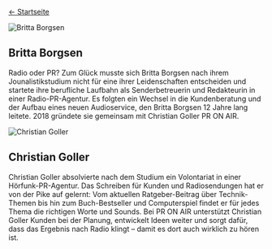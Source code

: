 ---
---

[← Startseite](/)

![Britta Borgsen](/assets/img/britta.png)

## Britta Borgsen

Radio oder PR? Zum Glück musste sich Britta Borgsen nach ihrem Jounalistikstudium nicht für eine ihrer Leidenschaften entscheiden und startete ihre berufliche
Laufbahn als Senderbetreuerin und Redakteurin in einer Radio-PR-Agentur. Es folgten ein Wechsel in die Kundenberatung und der Aufbau eines neuen Audioservice,
den Britta Borgsen 12 Jahre lang leitete. 2018 gründete sie gemeinsam mit Christian Goller PR ON AIR.

![Christian Goller](/assets/img/christian.png)

## Christian Goller

Christian Goller absolvierte nach dem Studium ein Volontariat in einer Hörfunk-PR-Agentur. Das Schreiben für Kunden und Radiosendungen hat er von der Pike auf
gelernt: Vom aktuellen Ratgeber-Beitrag über Technik-Themen bis hin zum Buch-Bestseller und Computerspiel findet er für jedes Thema die richtigen Worte und
Sounds. Bei PR ON AIR unterstützt Christian Goller Kunden bei der Planung, entwickelt Ideen weiter und sorgt dafür, dass das Ergebnis nach Radio klingt – damit
es dort auch wirklich zu hören ist.
